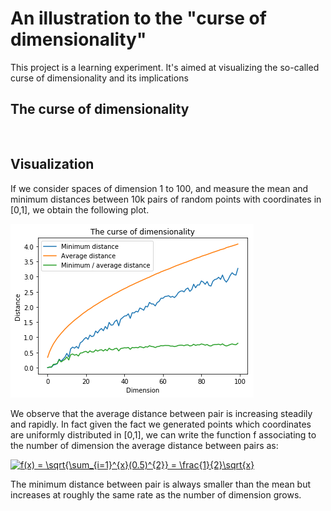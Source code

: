 # An illustration to the "curse of dimensionality"

This project is a learning experiment. It's aimed at visualizing the so-called curse of dimensionality and its implications

## The curse of dimensionality



```


```

## Visualization

If we consider spaces of dimension 1 to 100, and measure the mean and minimum distances between 10k pairs of random points with coordinates in [0,1], we obtain the following plot.

![Curse of dimensionality visualization](https://github.com/L2cGauthier/CurseOfDimensionality/blob/master/Results/100D-10kpairs.png?raw=true)

We observe that the average distance between pair is increasing steadily and rapidly. In fact given the fact we generated points which coordinates are uniformly distributed in [0,1], we can write the function f associating to the number of dimension the average distance between pairs as:

<a href="https://www.codecogs.com/eqnedit.php?latex=f(x)&space;=&space;\sqrt{\sum_{i=1}^{x}(0.5)^{2}}&space;=&space;\frac{1}{2}\sqrt{x}" target="_blank"><img src="https://latex.codecogs.com/gif.latex?f(x)&space;=&space;\sqrt{\sum_{i=1}^{x}(0.5)^{2}}&space;=&space;\frac{1}{2}\sqrt{x}" title="f(x) = \sqrt{\sum_{i=1}^{x}(0.5)^{2}} = \frac{1}{2}\sqrt{x}" /></a>

The minimum distance between pair is always smaller than the mean but increases at roughly the same rate as the number of dimension grows.



